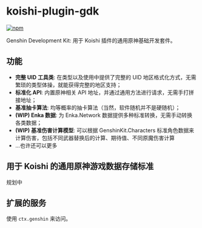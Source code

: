 # koishi-plugin-gdk

[![npm](https://img.shields.io/npm/v/koishi-plugin-genshinkit?style=flat-square)](https://www.npmjs.com/package/koishi-plugin-genshinkit)

Genshin Development Kit: 用于 Koishi 插件的通用原神基础开发套件。

## 功能

- **完整 UID 工具类**: 在类型以及使用中提供了完整的 UID 地区格式化方式，无需繁琐的类型体操，就能获得完整的地区支持；
- **标准化 API**: 内置原神相关 API 地址，并通过通用方法进行请求，无需手打拼接地址；
- **基准抽卡算法**: 均等概率的抽卡算法（当然，软件随机并不是硬随机）；
- **(WIP) Enka 数据**: 为 Enka.Network 数据提供多种标准转换，无需手动转换各类数据；
- **(WIP) 基准伤害计算模型**: 可以根据 GenshinKit.Characters 标准角色数据来计算伤害，包括不同武器替换后的计算、期待值、不同原魔伤害计算
- ...也许还可以更多

## 用于 Koishi 的通用原神游戏数据存储标准

规划中

## 扩展的服务

使用 `ctx.genshin` 来访问。
